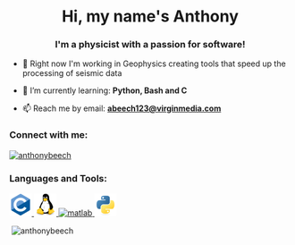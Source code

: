 <h1 align="center">Hi, my name's Anthony</h1>
<h3 align="center">I'm a physicist with a passion for software!</h3>

- 🔭 Right now I'm working in Geophysics creating tools that speed up the processing of seismic data

- 🌱 I’m currently learning: **Python, Bash and C**

- 📫 Reach me by email: **abeech123@virginmedia.com**

<h3 align="left">Connect with me:</h3>
<p align="left">
<a href="https://linkedin.com/in/anthony-beech-407286156" target="blank"><img align="center" src="https://raw.githubusercontent.com/rahuldkjain/github-profile-readme-generator/master/src/images/icons/Social/linked-in-alt.svg" alt="anthonybeech" height="30" width="40" /></a>
</p>

<h3 align="left">Languages and Tools:</h3>
<p align="left"> <a href="https://www.cprogramming.com/" target="_blank" rel="noreferrer"> <img src="https://raw.githubusercontent.com/devicons/devicon/master/icons/c/c-original.svg" alt="c" width="40" height="40"/> </a> <a href="https://www.linux.org/" target="_blank" rel="noreferrer"> <img src="https://raw.githubusercontent.com/devicons/devicon/master/icons/linux/linux-original.svg" alt="linux" width="40" height="40"/> </a> <a href="https://www.mathworks.com/" target="_blank" rel="noreferrer"> <img src="https://upload.wikimedia.org/wikipedia/commons/2/21/Matlab_Logo.png" alt="matlab" width="40" height="40"/> </a> <a href="https://www.python.org" target="_blank" rel="noreferrer"> <img src="https://raw.githubusercontent.com/devicons/devicon/master/icons/python/python-original.svg" alt="python" width="40" height="40"/> </a> </p>

<p>&nbsp;<img align="center" src="https://github-readme-stats.vercel.app/api?username=anthonybeech&show_icons=true&locale=en" alt="anthonybeech" /></p>

